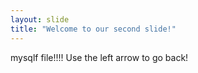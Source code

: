```yaml
---
layout: slide
title: "Welcome to our second slide!"
---
```

mysqlf file!!!!
Use the left arrow to go back!
